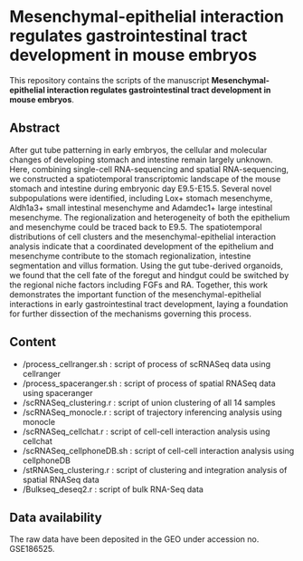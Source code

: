 # **Mesenchymal-epithelial interaction regulates gastrointestinal tract development in mouse embryos**
This repository contains the scripts of the manuscript **Mesenchymal-epithelial interaction regulates gastrointestinal tract development in mouse embryos**.



## Abstract

After gut tube patterning in early embryos, the cellular and molecular changes of developing stomach and intestine remain largely unknown. Here, combining single-cell RNA-sequencing and spatial RNA-sequencing, we constructed a spatiotemporal transcriptomic landscape of the mouse stomach and intestine during embryonic day E9.5-E15.5. Several novel subpopulations were identified, including Lox+ stomach mesenchyme, Aldh1a3+ small intestinal mesenchyme and Adamdec1+ large intestinal mesenchyme. The regionalization and heterogeneity of both the epithelium and mesenchyme could be traced back to E9.5. The spatiotemporal distributions of cell clusters and the mesenchymal-epithelial interaction analysis indicate that a coordinated development of the epithelium and mesenchyme contribute to the stomach regionalization, intestine segmentation and villus formation. Using the gut tube-derived organoids, we found that the cell fate of the foregut and hindgut could be switched by the regional niche factors including FGFs and RA. Together, this work demonstrates the important function of the mesenchymal-epithelial interactions in early gastrointestinal tract development, laying a foundation for further dissection of the mechanisms governing this process.



## Content

- /process_cellranger.sh : script of process of scRNASeq data using cellranger
- /process_spaceranger.sh : script of process of spatial RNASeq data using spaceranger
- /scRNASeq_clustering.r : script of union clustering of all 14 samples
- /scRNASeq_monocle.r : script of trajectory inferencing analysis using monocle
- /scRNASeq_cellchat.r : script of cell-cell interaction analysis using cellchat
- /scRNASeq_cellphoneDB.sh : script of cell-cell interaction analysis using cellphoneDB
- /stRNASeq_clustering.r : script of clustering and integration analysis of spatial RNASeq data
- /Bulkseq_deseq2.r : script of bulk RNA-Seq data



## Data availability

The raw data have been deposited in the GEO under accession no. GSE186525.

